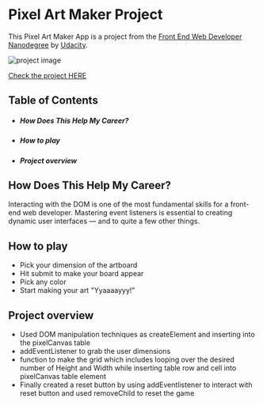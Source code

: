 # Pixel Art Maker Project
This Pixel Art Maker App is a project from the [Front End Web Developer Nanodegree](https://www.udacity.com/course/front-end-web-developer-nanodegree--nd001) by [Udacity](https://www.udacity.com/).


![project image](https://oliver-gomes.github.io/projects/pixel-art/image/pixeart-fix.gif)

[Check the project HERE ](https://oliver-gomes.github.io/projects/pixel-art)

## Table of Contents
  - ##### How Does This Help My Career?
  - ##### How to play
  - ##### Project overview
 
## How Does This Help My Career?
Interacting with the DOM is one of the most fundamental skills for a front-end web developer. Mastering event listeners is essential to creating dynamic user interfaces — and to quite a few other things.


## How to play
- Pick your dimension of the artboard
- Hit submit to make your board appear
- Pick any color
- Start making your art "Yyaaaayyy!"

## Project overview
- Used DOM manipulation techniques as createElement and inserting into the pixelCanvas table
- addEventListener to grab the user dimensions
- function to make the grid which includes looping over the desired number of Height and Width while inserting table row and cell into pixelCanvas table element
- Finally created a reset button by using addEventlistener to interact with reset button and used removeChild to reset the game